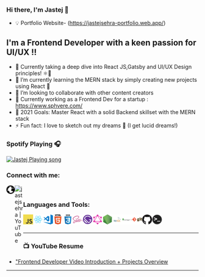 ### Hi there, I'm Jastej 👋

- 💡 Portfolio Website- (https://jastejsehra-portfolio.web.app/)

## I'm a Frontend Developer with a keen passion for UI/UX !!

- 🔭 Currently taking a deep dive into React JS,Gatsby and UI/UX Design principles! ⚛🚀
- 🌱 I’m currently learning the MERN stack by simply creating new projects using React 🤣
- 👯 I’m looking to collaborate with other content creators
- 💼 Currently working as a Frontend Dev for a startup : https://www.sphvere.com/
- 🥅 2021 Goals: Master React with a solid Backend skillset with the MERN stack
- ⚡ Fun fact: I love to sketch out my dreams 💭 (I get lucid dreams!)

### Spotify Playing 🎧

[<img src="https://now-playing-codestackr.vercel.app/api/spotify-playing" alt="Jastej Playing song" width="350" />](https://open.spotify.com/playlist/068WHS0zOWsqvn2uIBYb5D)

### Connect with me:

[<img align="left" alt="jastejsehra.com" width="22px" src="https://raw.githubusercontent.com/iconic/open-iconic/master/svg/globe.svg" />][website]
[<img align="left" alt="jastejsehra | YouTube" width="22px" src="https://cdn.jsdelivr.net/npm/simple-icons@v3/icons/youtube.svg" />][youtube]

<br />

### Languages and Tools:

<img align="left" alt="JavaScript" width="26px" src="https://raw.githubusercontent.com/github/explore/80688e429a7d4ef2fca1e82350fe8e3517d3494d/topics/javascript/javascript.png" />
<img align="left" alt="React" width="26px" src="https://raw.githubusercontent.com/github/explore/80688e429a7d4ef2fca1e82350fe8e3517d3494d/topics/react/react.png" />
<img align="left" alt="Visual Studio Code" width="26px" src="https://raw.githubusercontent.com/github/explore/80688e429a7d4ef2fca1e82350fe8e3517d3494d/topics/visual-studio-code/visual-studio-code.png" />
<img align="left" alt="HTML5" width="26px" src="https://raw.githubusercontent.com/github/explore/80688e429a7d4ef2fca1e82350fe8e3517d3494d/topics/html/html.png" />
<img align="left" alt="CSS3" width="26px" src="https://raw.githubusercontent.com/github/explore/80688e429a7d4ef2fca1e82350fe8e3517d3494d/topics/css/css.png" />
<img align="left" alt="Sass" width="26px" src="https://raw.githubusercontent.com/github/explore/80688e429a7d4ef2fca1e82350fe8e3517d3494d/topics/sass/sass.png" />
<img align="left" alt="Gatsby" width="26px" src="https://raw.githubusercontent.com/github/explore/e94815998e4e0713912fed477a1f346ec04c3da2/topics/gatsby/gatsby.png" />
<img align="left" alt="GraphQL" width="26px" src="https://raw.githubusercontent.com/github/explore/80688e429a7d4ef2fca1e82350fe8e3517d3494d/topics/graphql/graphql.png" />
<img align="left" alt="Node.js" width="26px" src="https://raw.githubusercontent.com/github/explore/80688e429a7d4ef2fca1e82350fe8e3517d3494d/topics/nodejs/nodejs.png" />
<img align="left" alt="MySQL" width="26px" src="https://raw.githubusercontent.com/github/explore/80688e429a7d4ef2fca1e82350fe8e3517d3494d/topics/mysql/mysql.png" />
<img align="left" alt="MongoDB" width="26px" src="https://raw.githubusercontent.com/github/explore/80688e429a7d4ef2fca1e82350fe8e3517d3494d/topics/mongodb/mongodb.png" />
<img align="left" alt="Git" width="26px" src="https://raw.githubusercontent.com/github/explore/80688e429a7d4ef2fca1e82350fe8e3517d3494d/topics/git/git.png" />
<img align="left" alt="GitHub" width="26px" src="https://raw.githubusercontent.com/github/explore/78df643247d429f6cc873026c0622819ad797942/topics/github/github.png" />
<img align="left" alt="Terminal" width="26px" src="https://raw.githubusercontent.com/github/explore/80688e429a7d4ef2fca1e82350fe8e3517d3494d/topics/terminal/terminal.png" />

<br />
<br />

---

### 📺 YouTube Resume

<!-- YOUTUBE:START -->

- ["Frontend Developer Video Introduction + Projects Overview](https://www.youtube.com/watch?v=eosK4evNP4A)

<!-- YOUTUBE:END -->

---

[website]: https://jastejsehra.com/
[youtube]: https://www.youtube.com/watch?v=eosK4evNP4A
[linkedin]: www.linkedin.com/in/jastej-sehra
